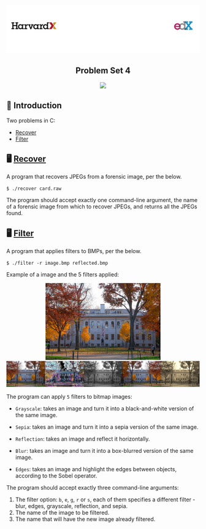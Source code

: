 <img alt="Header" src=../assets/header.png />

<h2 align="center">
  Problem Set 4
</h2>

<p align="center">
  <img src="https://img.shields.io/badge/c%20-%2300599C.svg?&style=for-the-badge&logo=c&logoColor=white"/>
</p>

## :rocket: Introduction

Two problems in C:

- [Recover](#desktop_computer-recover)
- [Filter](#desktop_computer-filter)

## :desktop_computer: [Recover](https://cs50.harvard.edu/x/2020/psets/4/recover/)

A program that recovers JPEGs from a forensic image, per the below.

```
$ ./recover card.raw
```

The program should accept exactly one command-line argument, the name of a forensic image from which to recover JPEGs, and returns all the JPEGs found.

## :desktop_computer: [Filter](https://cs50.harvard.edu/x/2020/psets/4/filter/)

A program that applies filters to BMPs, per the below.

```
$ ./filter -r image.bmp reflected.bmp
```

<!-- <p>
  <img src=./assets/yard50.png alt="Snow" />
  <img src=./assets/filters2.png alt="Mountains" />
</p> -->

Example of a image and the 5 filters applied:

<p align="center">
  <img src=./assets/yard.png alt="Yard" />

  <img src=./assets/filters.png alt="Filters" />
</p>


The program can apply `5` filters to bitmap images: 

- `Grayscale`:  takes an image and turn it into a black-and-white version of the same image.

- `Sepia`: takes an image and turn it into a sepia version of the same image.

- `Reflection`: takes an image and reflect it horizontally.

- `Blur`: takes an image and turn it into a box-blurred version of the same image.

- `Edges`: takes an image and highlight the edges between objects, according to the Sobel operator.

The program should accept exactly three command-line arguments:

1) The filter option: `b`, `e`, `g`, `r` or `s`, each of them specifies a different filter - blur, edges, grayscale, reflection, and sepia.
2) The name of the image to be filtered.
3) The name that will have the new image already filtered.
